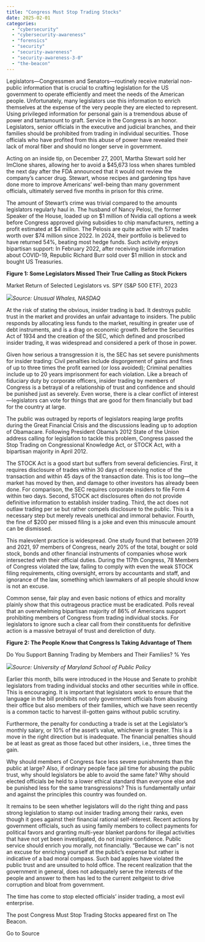 ```yaml
---
title: "Congress Must Stop Trading Stocks"
date: 2025-02-01
categories: 
  - "cybersecurity"
  - "cybersecurity-awareness"
  - "forensics"
  - "security"
  - "security-awareness"
  - "security-awareness-3-0"
  - "the-beacon"
---
```


Legislators—Congressmen and Senators—routinely receive material non-public information that is crucial to crafting legislation for the US government to operate efficiently and meet the needs of the American people. Unfortunately, many legislators use this information to enrich themselves at the expense of the very people they are elected to represent. Using privileged information for personal gain is a tremendous abuse of power and tantamount to graft. Service in the Congress is an honor. Legislators, senior officials in the executive and judicial branches, and their families should be prohibited from trading in individual securities. Those officials who have profited from this abuse of power have revealed their lack of moral fiber and should no longer serve in government. 

Acting on an inside tip, on December 27, 2001, Martha Stewart sold her ImClone shares, allowing her to avoid a $45,673 loss when shares tumbled the next day after the FDA announced that it would not review the company’s cancer drug. Stewart, whose recipes and gardening tips have done more to improve Americans’ well-being than many government officials, ultimately served five months in prison for this crime.

The amount of Stewart’s crime was trivial compared to the amounts legislators regularly haul in. The husband of Nancy Pelosi, the former Speaker of the House, loaded up on $1 million of Nvidia call options a week before Congress approved giving subsidies to chip manufacturers, netting a profit estimated at $4 million. The Pelosis are quite active with 57 trades worth over $74 million since 2022. In 2024, their portfolio is believed to have returned 54%, beating most hedge funds. Such activity enjoys bipartisan support: In February 2022, after receiving inside information about COVID-19, Republic Richard Burr sold over $1 million in stock and bought US Treasuries. 

**Figure 1: Some Legislators Missed Their True Calling as Stock Pickers**

Market Return of Selected Legislators vs. SPY (S&P 500 ETF), 2023

![](https://blog.independent.org/wp-content/uploads/2025/01/stacked-3.png)_Source: Unusual Whales, NASDAQ_

At the risk of stating the obvious, insider trading is bad. It destroys public trust in the market and provides an unfair advantage to insiders. The public responds by allocating less funds to the market, resulting in greater use of debt instruments, and is a drag on economic growth. Before the Securities Act of 1934 and the creation of the SEC, which defined and proscribed insider trading, it was widespread and considered a perk of those in power.

Given how serious a transgression it is, the SEC has set severe punishments for insider trading: Civil penalties include disgorgement of gains and fines of up to three times the profit earned (or loss avoided); Criminal penalties include up to 20 years imprisonment for each violation. Like a breach of fiduciary duty by corporate officers, insider trading by members of Congress is a betrayal of a relationship of trust and confidence and should be punished just as severely. Even worse, there is a clear conflict of interest—legislators can vote for things that are good for them financially but bad for the country at large. 

The public was outraged by reports of legislators reaping large profits during the Great Financial Crisis and the discussions leading up to adoption of Obamacare. Following President Obama’s 2012 State of the Union address calling for legislation to tackle this problem, Congress passed the Stop Trading on Congressional Knowledge Act, or STOCK Act, with a bipartisan majority in April 2012.

The STOCK Act is a good start but suffers from several deficiencies. First, it requires disclosure of trades within 30 days of receiving notice of the transaction and within 45 days of the transaction date. This is too long—the market has moved by then, and damage to other investors has already been done. For comparison, the SEC requires corporate insiders to file Form 4 within two days. Second, STOCK act disclosures often do not provide definitive information to establish insider trading. Third, the act does not outlaw trading per se but rather compels disclosure to the public. This is a necessary step but merely reveals unethical and immoral behavior. Fourth, the fine of $200 per missed filing is a joke and even this minuscule amount can be dismissed. 

This malevolent practice is widespread. One study found that between 2019 and 2021, 97 members of Congress, nearly 20% of the total, bought or sold stock, bonds and other financial instruments of companies whose work intersected with their official duties. During the 117th Congress, 78 Members of Congress violated the law, failing to comply with even the weak STOCK filing requirements, citing oversight, errors by accountants and staff, and ignorance of the law, something which lawmakers of all people should know is not an excuse.

Common sense, fair play and even basic notions of ethics and morality plainly show that this outrageous practice must be eradicated. Polls reveal that an overwhelming bipartisan majority of 86% of Americans support prohibiting members of Congress from trading individual stocks. For legislators to ignore such a clear call from their constituents for definitive action is a massive betrayal of trust and dereliction of duty.

**Figure 2: The People Know that Congress Is Taking Advantage of Them**

Do You Support Banning Trading by Members and Their Families? % Yes 

![](https://blog.independent.org/wp-content/uploads/2025/01/chart-15-e1738093997661.png)_Source: University of Maryland School of Public Policy_

Earlier this month, bills were introduced in the House and Senate to prohibit legislators from trading individual stocks and other securities while in office. This is encouraging. It is important that legislators work to ensure that the language in the bill prohibits not only government officials from abusing their office but also members of their families, which we have seen recently is a common tactic to harvest ill-gotten gains without public scrutiny. 

Furthermore, the penalty for conducting a trade is set at the Legislator’s monthly salary, or 10% of the asset’s value, whichever is greater. This is a move in the right direction but is inadequate. The financial penalties should be at least as great as those faced but other insiders, i.e., three times the gain. 

Why should members of Congress face less severe punishments than the public at large? Also, if ordinary people face jail time for abusing the public trust, why should legislators be able to avoid the same fate? Why should elected officials be held to a lower ethical standard than everyone else and be punished less for the same transgressions? This is fundamentally unfair and against the principles this country was founded on. 

It remains to be seen whether legislators will do the right thing and pass strong legislation to stamp out insider trading among their ranks, even though it goes against their financial rational self-interest. Recent actions by government officials, such as using family members to collect payments for political favors and granting multi-year blanket pardons for illegal activities that have not yet been investigated, do not inspire confidence. Public service should enrich you morally, not financially. “Because we can” is not an excuse for enriching yourself at the public’s expense but rather is indicative of a bad moral compass. Such bad apples have violated the public trust and are unsuited to hold office. The recent realization that the government in general, does not adequately serve the interests of the people and answer to them has led to the current zeitgeist to drive corruption and bloat from government.

The time has come to stop elected officials’ insider trading, a most evil enterprise.

The post Congress Must Stop Trading Stocks appeared first on The Beacon.

Go to Source
